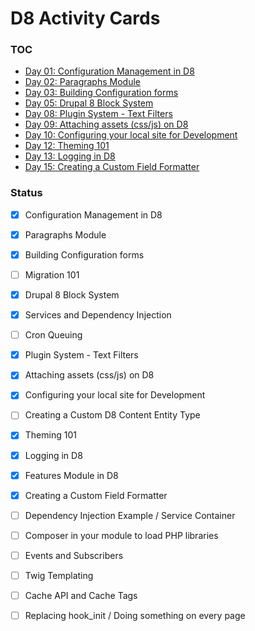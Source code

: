 # D8 Activity Cards

### TOC
- [Day 01: Configuration Management in D8](./01)
- [Day 02: Paragraphs Module](./02)
- [Day 03: Building Configuration forms](./03)
- [Day 05: Drupal 8 Block System](./05)
- [Day 08: Plugin System - Text Filters](./08)
- [Day 09: Attaching assets (css/js) on D8](./09)
- [Day 10: Configuring your local site for Development](./10)
- [Day 12: Theming 101](./12)
- [Day 13: Logging in D8](./13)
- [Day 15: Creating a Custom Field Formatter](./15)



### Status
- [x] Configuration Management in D8
- [x] Paragraphs Module
- [x] Building Configuration forms
- [ ] Migration 101
- [x] Drupal 8 Block System
- [x] Services and Dependency Injection
- [ ] Cron Queuing
- [x] Plugin System - Text Filters
- [x] Attaching assets (css/js) on D8
- [x] Configuring your local site for Development
- [ ] Creating a Custom D8 Content Entity Type
- [x] Theming 101
- [x] Logging in D8
- [x] Features Module in D8
- [x] Creating a Custom Field Formatter
- [ ] Dependency Injection Example / Service Container
- [ ] Composer in your module to load PHP libraries
- [ ] Events and Subscribers
- [ ] Twig Templating
- [ ] Cache API and Cache Tags
- [ ] Replacing hook_init / Doing something on every page

